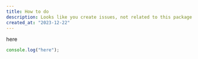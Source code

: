 ```yaml
---
title: How to do
description: Looks like you create issues, not related to this package. Please add details to reopen and avoid basic programming questions.
created_at: "2023-12-22"
---
```


here

```js
console.log("here");
```

